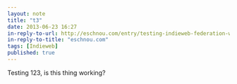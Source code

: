 ```yaml
---
layout: note
title: "t3"
date: 2013-06-23 16:27
in-reply-to-url: http://eschnou.com/entry/testing-indieweb-federation-with-waterpigscouk-aaronpareckicom-and--62-24908.html
in-reply-to-title: "eschnou.com"
tags: [Indieweb]
published: true
---
```

Testing 123, is this thing working?
